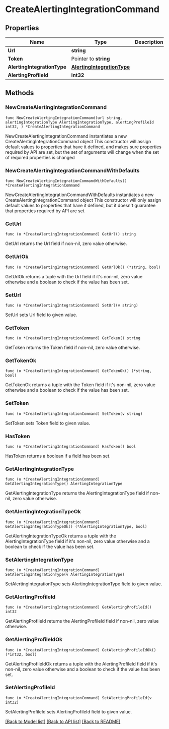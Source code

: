 # CreateAlertingIntegrationCommand

## Properties

Name | Type | Description | Notes
------------ | ------------- | ------------- | -------------
**Url** | **string** |  | 
**Token** | Pointer to **string** |  | [optional] 
**AlertingIntegrationType** | [**AlertingIntegrationType**](AlertingIntegrationType.md) |  | 
**AlertingProfileId** | **int32** |  | 

## Methods

### NewCreateAlertingIntegrationCommand

`func NewCreateAlertingIntegrationCommand(url string, alertingIntegrationType AlertingIntegrationType, alertingProfileId int32, ) *CreateAlertingIntegrationCommand`

NewCreateAlertingIntegrationCommand instantiates a new CreateAlertingIntegrationCommand object
This constructor will assign default values to properties that have it defined,
and makes sure properties required by API are set, but the set of arguments
will change when the set of required properties is changed

### NewCreateAlertingIntegrationCommandWithDefaults

`func NewCreateAlertingIntegrationCommandWithDefaults() *CreateAlertingIntegrationCommand`

NewCreateAlertingIntegrationCommandWithDefaults instantiates a new CreateAlertingIntegrationCommand object
This constructor will only assign default values to properties that have it defined,
but it doesn't guarantee that properties required by API are set

### GetUrl

`func (o *CreateAlertingIntegrationCommand) GetUrl() string`

GetUrl returns the Url field if non-nil, zero value otherwise.

### GetUrlOk

`func (o *CreateAlertingIntegrationCommand) GetUrlOk() (*string, bool)`

GetUrlOk returns a tuple with the Url field if it's non-nil, zero value otherwise
and a boolean to check if the value has been set.

### SetUrl

`func (o *CreateAlertingIntegrationCommand) SetUrl(v string)`

SetUrl sets Url field to given value.


### GetToken

`func (o *CreateAlertingIntegrationCommand) GetToken() string`

GetToken returns the Token field if non-nil, zero value otherwise.

### GetTokenOk

`func (o *CreateAlertingIntegrationCommand) GetTokenOk() (*string, bool)`

GetTokenOk returns a tuple with the Token field if it's non-nil, zero value otherwise
and a boolean to check if the value has been set.

### SetToken

`func (o *CreateAlertingIntegrationCommand) SetToken(v string)`

SetToken sets Token field to given value.

### HasToken

`func (o *CreateAlertingIntegrationCommand) HasToken() bool`

HasToken returns a boolean if a field has been set.

### GetAlertingIntegrationType

`func (o *CreateAlertingIntegrationCommand) GetAlertingIntegrationType() AlertingIntegrationType`

GetAlertingIntegrationType returns the AlertingIntegrationType field if non-nil, zero value otherwise.

### GetAlertingIntegrationTypeOk

`func (o *CreateAlertingIntegrationCommand) GetAlertingIntegrationTypeOk() (*AlertingIntegrationType, bool)`

GetAlertingIntegrationTypeOk returns a tuple with the AlertingIntegrationType field if it's non-nil, zero value otherwise
and a boolean to check if the value has been set.

### SetAlertingIntegrationType

`func (o *CreateAlertingIntegrationCommand) SetAlertingIntegrationType(v AlertingIntegrationType)`

SetAlertingIntegrationType sets AlertingIntegrationType field to given value.


### GetAlertingProfileId

`func (o *CreateAlertingIntegrationCommand) GetAlertingProfileId() int32`

GetAlertingProfileId returns the AlertingProfileId field if non-nil, zero value otherwise.

### GetAlertingProfileIdOk

`func (o *CreateAlertingIntegrationCommand) GetAlertingProfileIdOk() (*int32, bool)`

GetAlertingProfileIdOk returns a tuple with the AlertingProfileId field if it's non-nil, zero value otherwise
and a boolean to check if the value has been set.

### SetAlertingProfileId

`func (o *CreateAlertingIntegrationCommand) SetAlertingProfileId(v int32)`

SetAlertingProfileId sets AlertingProfileId field to given value.



[[Back to Model list]](../README.md#documentation-for-models) [[Back to API list]](../README.md#documentation-for-api-endpoints) [[Back to README]](../README.md)


